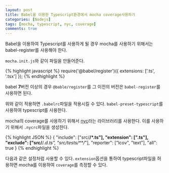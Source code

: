 ```yaml
---
layout: post
title: Babel을 이용한 Typescript환경에서 mocha coverage사용하기
categories: [Nodejs]
tags: [mocha, typescript, nyc, coverage]
comments: true
---
```


Babel을 이용하여 Typescript를 사용하게 될 경우 mocha를 사용하기 위해서는 babel-register를 사용해야 한다.

`mocha.init.js`와 같이 파일을 만들어준다.

{% highlight javascript %}
require('@babel/register')({ extensions: ['.ts', '.tsx'] });
{% endhighlight %}

babel **7**버전 이상의 경우 `@bable/register`를 그 이전의 버전은 `babel-register`를 사용하면 된다.

위와 같이 적용하면 `.babelrc`파일을 적용시킬 수 있다. `babel-preset-typescript`를 사용하여 typescript를 사용한다.

mocha의 coverage를 사용하기 위해서 [nyc](https://istanbul.js.org/)라는 라이브러리를 사용한다. 이를 사용하기 위해서 `.nycrc`파일을 생성한다.

{% highlight JSON %}
{
  "include": ["src/**/*.ts"],
  "extension": [".ts"],
  "exclude": ["src/**/*.d.ts", "src/tests/**/*"],
  "reporter": ["lcov", "text"],
  "all": true
}
{% endhighlight %}

다음과 같은 설정처럼 사용할 수 있다. `extension`옵션을 통하여 typescript파일을 허용하면 mocha를 이용하여 `coverage`를 측정할 수 있다.